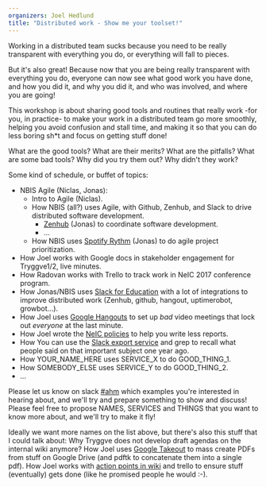 ```yaml
---
organizers: Joel Hedlund
title: "Distributed work - Show me your toolset!"
---
```

Working in a distributed team sucks because you need to be really transparent
with everything you do, or everything will fall to pieces.

But it's also great! Because now that you are being really transparent with
everything you do, everyone can now see what good work you have done, and how
you did it, and why you did it, and who was involved, and where you are going!

This workshop is about sharing good tools and routines that really work -for
you, in practice- to make your work in a distributed team go more smoothly,
helping you avoid confusion and stall time, and making it so that you can do
less boring sh\*t and focus on getting stuff done!

What are the good tools? What are their merits? What are the pitfalls?
What are some bad tools? Why did you try them out? Why didn't they work?

Some kind of schedule, or buffet of topics:

- NBIS Agile (Niclas, Jonas):
  - Intro to Agile (Niclas).
  - How NBIS (all?) uses Agile, with Github, Zenhub, and Slack to drive distributed software development.
    - [Zenhub](https://www.zenhub.com/) (Jonas) to coordinate software development.
    - ...
  - How NBIS uses [Spotify Rythm](https://goo.gl/ao0pZQ) (Jonas) to do agile project prioritization.
- How Joel works with Google docs in stakeholder engagement for Tryggve1/2, live minutes.
- How Radovan works with Trello to track work in NeIC 2017 conference program.
- How Jonas/NBIS uses [Slack for Education](https://get.slack.help/hc/en-us/articles/206646877-Slack-for-Education) with a lot of integrations to improve distributed work (Zenhub, github, hangout, uptimerobot, growbot...).
- How Joel uses [Google Hangouts](https://goo.gl/WzUF7G) to set up *bad* video meetings that lock out _everyone_ at the last minute.
- How Joel wrote the [NeIC policies](https://wiki.neic.no/wiki/Category:Policy) to help you write less reports.
- How You can use the [Slack export service](https://neic.slack.com/services/export) and grep to recall what people said on that important subject one year ago.
- How YOUR_NAME_HERE uses SERVICE_X to do GOOD_THING_1.
- How SOMEBODY_ELSE uses SERVICE_Y to do GOOD_THING_2.
- ...

Please let us know on slack [#ahm](https://neic.slack.com/messages/ahm/) which examples you're interested in hearing
about, and we'll try and prepare something to show and discuss! Please feel
free to propose NAMES, SERVICES and THINGS that you want to know more about,
and we'll try to make it fly!

Ideally we want more names on the list above, but there's also this stuff that I
could talk about: Why Tryggve does not develop draft agendas on the internal
wiki anymore? How Joel uses [Google Takeout](https://takeout.google.com/settings/takeout) to mass create PDFs from stuff on
Google Drive (and pdftk to concatenate them into a single pdf). How Joel works
with [action points in wiki](https://wiki.neic.no/int/Wikitricks#Action_points) and trello to ensure stuff (eventually) gets done
(like he promised people he would :-).
